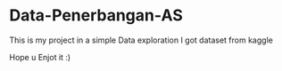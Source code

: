 # Data-Penerbangan-AS
This is my project in a simple Data exploration
I got dataset from kaggle

Hope u Enjot it :)
